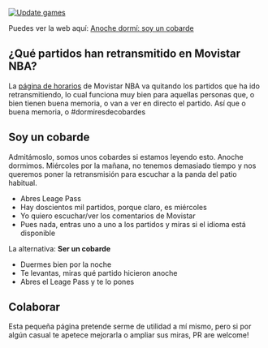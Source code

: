 [![Update games](https://github.com/figarocorso/soy-un-cobarde/actions/workflows/update_games.yaml/badge.svg?branch=gh-pages)](https://github.com/figarocorso/soy-un-cobarde/actions/workflows/update_games.yaml)

Puedes ver la web aquí: [Anoche dormí: soy un cobarde](https://migueljulian.com/soy-un-cobarde/)

## ¿Qué partidos han retransmitido en Movistar NBA?

La [página de horarios](https://www.movistarplus.es/nba/horarios) de Movistar NBA va quitando los partidos que ha ido retransmitiendo, lo cual funciona muy bien para aquellas personas que, o bien tienen buena memoria, o van a ver en directo el partido. Así que o buena memoria, o #dormiresdecobardes

## Soy un cobarde

Admitámoslo, somos unos cobardes si estamos leyendo esto. Anoche dormimos. Miércoles por la mañana, no tenemos demasiado tiempo y nos queremos poner la retransmisión para escuchar a la panda del patio habitual. 

* Abres Leage Pass
* Hay doscientos mil partidos, porque claro, es miércoles
* Yo quiero escuchar/ver los comentarios de Movistar
* Pues nada, entras uno a uno a los partidos y miras si el idioma está disponible

La alternativa: **Ser un cobarde**

* Duermes bien por la noche
* Te levantas, miras qué partido hicieron anoche
* Abres el Leage Pass y te lo pones

## Colaborar

Esta pequeña página pretende serme de utilidad a mí mismo, pero si por algún casual te apetece mejorarla o ampliar sus miras, PR are welcome!

